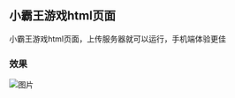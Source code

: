 ## 小霸王游戏html页面
 小霸王游戏html页面，上传服务器就可以运行，手机端体验更佳
 
 ### 效果
 ![图片](https://p.pstatp.com/origin/pgc-image/c9a7cb86e652455fb654acbefbbdfbec)

 
